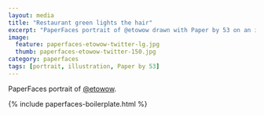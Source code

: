 ```yaml
---
layout: media
title: "Restaurant green lights the hair"
excerpt: "PaperFaces portrait of @etowow drawn with Paper by 53 on an iPad."
image: 
  feature: paperfaces-etowow-twitter-lg.jpg
  thumb: paperfaces-etowow-twitter-150.jpg
category: paperfaces
tags: [portrait, illustration, Paper by 53]
---
```


PaperFaces portrait of [@etowow](http://twitter.com/etowow).

{% include paperfaces-boilerplate.html %}